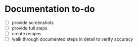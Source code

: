 # Documentation to-do


- [ ] provide screenshots
- [ ] provide full steps
- [ ] create recipes
- [ ] walk through documented steps in detail to verify accuracy
